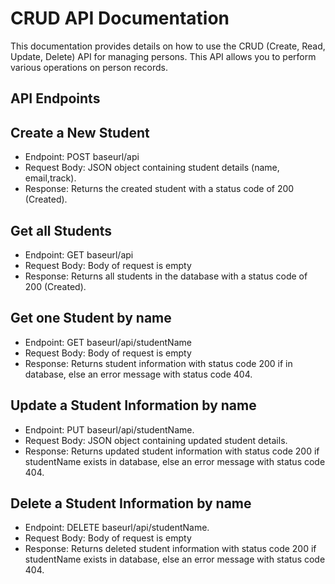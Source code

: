 # CRUD API Documentation

This documentation provides details on how to use the CRUD (Create, Read, Update, Delete) API for managing persons. This API allows you to perform various operations on person records.

## API Endpoints

## Create a New Student

- <bold>Endpoint</bold>: POST baseurl/api
- <bold>Request Body</bold>: JSON object containing student details (name, email,track).
- <bold>Response</bold>: Returns the created student with a status code of 200 (Created).

## Get all Students

- <bold>Endpoint</bold>: GET baseurl/api
- <bold>Request Body</bold>: Body of request is empty
- <bold>Response</bold>: Returns all students in the database with a status code of 200 (Created).

## Get one Student by name

- <bold>Endpoint</bold>: GET baseurl/api/studentName
- <bold>Request Body</bold>: Body of request is empty
- <bold>Response</bold>: Returns student information with status code 200 if in database, else an error message with status code 404.

## Update a Student Information by name

- <bold>Endpoint</bold>: PUT baseurl/api/studentName.
- <bold>Request Body</bold>: JSON object containing updated student details.
- <bold>Response</bold>: Returns updated student information with status code 200 if studentName exists in database, else an error message with status code 404.

## Delete a Student Information by name

- <bold>Endpoint</bold>: DELETE baseurl/api/studentName.
- <bold>Request Body</bold>: Body of request is empty
- <bold>Response</bold>: Returns deleted student information with status code 200 if studentName exists in database, else an error message with status code 404.
